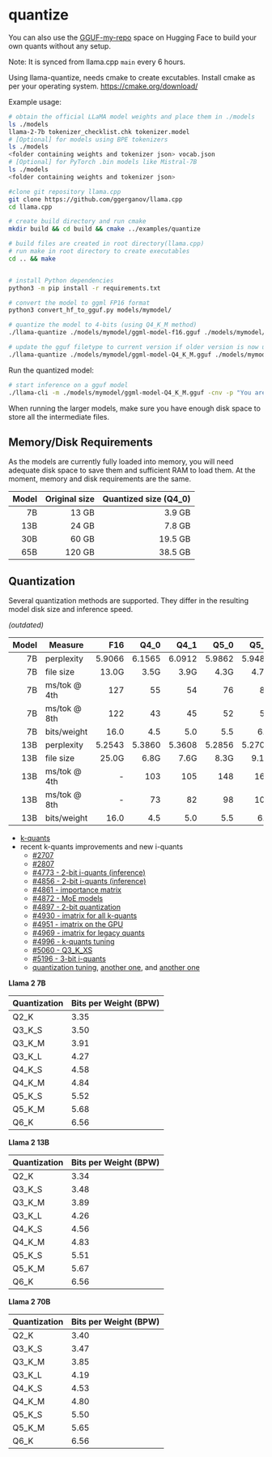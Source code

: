 # quantize

You can also use the [GGUF-my-repo](https://huggingface.co/spaces/ggml-org/gguf-my-repo) space on Hugging Face to build your own quants without any setup.

Note: It is synced from llama.cpp `main` every 6 hours.

Using llama-quantize, needs cmake to create excutables. Install cmake as per your operating system.
https://cmake.org/download/



Example usage:

```bash
# obtain the official LLaMA model weights and place them in ./models
ls ./models
llama-2-7b tokenizer_checklist.chk tokenizer.model
# [Optional] for models using BPE tokenizers
ls ./models
<folder containing weights and tokenizer json> vocab.json
# [Optional] for PyTorch .bin models like Mistral-7B
ls ./models
<folder containing weights and tokenizer json>

#clone git repository llama.cpp
git clone https://github.com/ggerganov/llama.cpp
cd llama.cpp

# create build directory and run cmake
mkdir build && cd build && cmake ../examples/quantize

# build files are created in root directory(llama.cpp)
# run make in root directory to create executables
cd .. && make


# install Python dependencies
python3 -m pip install -r requirements.txt

# convert the model to ggml FP16 format
python3 convert_hf_to_gguf.py models/mymodel/

# quantize the model to 4-bits (using Q4_K_M method)
./llama-quantize ./models/mymodel/ggml-model-f16.gguf ./models/mymodel/ggml-model-Q4_K_M.gguf Q4_K_M

# update the gguf filetype to current version if older version is now unsupported
./llama-quantize ./models/mymodel/ggml-model-Q4_K_M.gguf ./models/mymodel/ggml-model-Q4_K_M-v2.gguf COPY
```

Run the quantized model:

```bash
# start inference on a gguf model
./llama-cli -m ./models/mymodel/ggml-model-Q4_K_M.gguf -cnv -p "You are a helpful assistant"
```

When running the larger models, make sure you have enough disk space to store all the intermediate files.

## Memory/Disk Requirements

As the models are currently fully loaded into memory, you will need adequate disk space to save them and sufficient RAM to load them. At the moment, memory and disk requirements are the same.

| Model | Original size | Quantized size (Q4_0) |
|------:|--------------:|----------------------:|
|    7B |         13 GB |                3.9 GB |
|   13B |         24 GB |                7.8 GB |
|   30B |         60 GB |               19.5 GB |
|   65B |        120 GB |               38.5 GB |

## Quantization

Several quantization methods are supported. They differ in the resulting model disk size and inference speed.

*(outdated)*

| Model | Measure      |    F16 |   Q4_0 |   Q4_1 |   Q5_0 |   Q5_1 |   Q8_0 |
|------:|--------------|-------:|-------:|-------:|-------:|-------:|-------:|
|    7B | perplexity   | 5.9066 | 6.1565 | 6.0912 | 5.9862 | 5.9481 | 5.9070 |
|    7B | file size    |  13.0G |   3.5G |   3.9G |   4.3G |   4.7G |   6.7G |
|    7B | ms/tok @ 4th |    127 |     55 |     54 |     76 |     83 |     72 |
|    7B | ms/tok @ 8th |    122 |     43 |     45 |     52 |     56 |     67 |
|    7B | bits/weight  |   16.0 |    4.5 |    5.0 |    5.5 |    6.0 |    8.5 |
|   13B | perplexity   | 5.2543 | 5.3860 | 5.3608 | 5.2856 | 5.2706 | 5.2548 |
|   13B | file size    |  25.0G |   6.8G |   7.6G |   8.3G |   9.1G |    13G |
|   13B | ms/tok @ 4th |      - |    103 |    105 |    148 |    160 |    131 |
|   13B | ms/tok @ 8th |      - |     73 |     82 |     98 |    105 |    128 |
|   13B | bits/weight  |   16.0 |    4.5 |    5.0 |    5.5 |    6.0 |    8.5 |

- [k-quants](https://github.com/ggml-org/llama.cpp/pull/1684)
- recent k-quants improvements and new i-quants
  - [#2707](https://github.com/ggml-org/llama.cpp/pull/2707)
  - [#2807](https://github.com/ggml-org/llama.cpp/pull/2807)
  - [#4773 - 2-bit i-quants (inference)](https://github.com/ggml-org/llama.cpp/pull/4773)
  - [#4856 - 2-bit i-quants (inference)](https://github.com/ggml-org/llama.cpp/pull/4856)
  - [#4861 - importance matrix](https://github.com/ggml-org/llama.cpp/pull/4861)
  - [#4872 - MoE models](https://github.com/ggml-org/llama.cpp/pull/4872)
  - [#4897 - 2-bit quantization](https://github.com/ggml-org/llama.cpp/pull/4897)
  - [#4930 - imatrix for all k-quants](https://github.com/ggml-org/llama.cpp/pull/4930)
  - [#4951 - imatrix on the GPU](https://github.com/ggml-org/llama.cpp/pull/4957)
  - [#4969 - imatrix for legacy quants](https://github.com/ggml-org/llama.cpp/pull/4969)
  - [#4996 - k-quants tuning](https://github.com/ggml-org/llama.cpp/pull/4996)
  - [#5060 - Q3_K_XS](https://github.com/ggml-org/llama.cpp/pull/5060)
  - [#5196 - 3-bit i-quants](https://github.com/ggml-org/llama.cpp/pull/5196)
  - [quantization tuning](https://github.com/ggml-org/llama.cpp/pull/5320), [another one](https://github.com/ggml-org/llama.cpp/pull/5334), and [another one](https://github.com/ggml-org/llama.cpp/pull/5361)

**Llama 2 7B**

| Quantization | Bits per Weight (BPW) |
|--------------|-----------------------|
| Q2_K         | 3.35                  |
| Q3_K_S       | 3.50                  |
| Q3_K_M       | 3.91                  |
| Q3_K_L       | 4.27                  |
| Q4_K_S       | 4.58                  |
| Q4_K_M       | 4.84                  |
| Q5_K_S       | 5.52                  |
| Q5_K_M       | 5.68                  |
| Q6_K         | 6.56                  |

**Llama 2 13B**

Quantization | Bits per Weight (BPW)
-- | --
Q2_K | 3.34
Q3_K_S | 3.48
Q3_K_M | 3.89
Q3_K_L | 4.26
Q4_K_S | 4.56
Q4_K_M | 4.83
Q5_K_S | 5.51
Q5_K_M | 5.67
Q6_K | 6.56

**Llama 2 70B**

Quantization | Bits per Weight (BPW)
-- | --
Q2_K | 3.40
Q3_K_S | 3.47
Q3_K_M | 3.85
Q3_K_L | 4.19
Q4_K_S | 4.53
Q4_K_M | 4.80
Q5_K_S | 5.50
Q5_K_M | 5.65
Q6_K | 6.56
